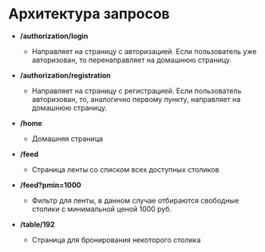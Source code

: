 # Архитектура запросов
* **/authorization/login**
    * Направляет на страницу с авторизацией. Если пользователь уже авторизован, то перенаправляет на домашнюю страницу.

* **/authorization/registration**
    * Направляет на страницу с регистрацией. Если пользователь авторизован, то, аналогично первому пункту, направляет на домашнюю страницу.

* **/home**
    * Домашняя страница 

* **/feed**
    * Страница ленты со списком всех доступных столиков

* **/feed?pmin=1000**
    * Фильтр для ленты, в данном случае отбираются свободные столики с минимальной ценой 1000 руб.

* **/table/192**
    * Страница для бронирования некоторого столика
